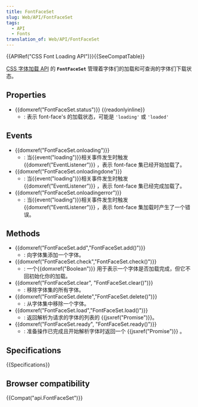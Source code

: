 ```yaml
---
title: FontFaceSet
slug: Web/API/FontFaceSet
tags:
  - API
  - Fonts
translation_of: Web/API/FontFaceSet
---
```

{{APIRef("CSS Font Loading API")}}{{SeeCompatTable}}

[CSS 字体加载 API](/en-US/docs/Web/API/CSS_Font_Loading_API) 的 **`FontFaceSet`** 管理着字体们的加载和可查询的字体们下载状态。

## Properties

- {{domxref("FontFaceSet.status")}} {{readonlyinline}}
  - : 表示 font-face's 的加载状态，可能是 `'loading'` 或 `'loaded'`

## Events

- {{domxref("FontFaceSet.onloading")}}
  - : 当{{event("loading")}}相关事件发生时触发{{domxref("EventListener")}} ，表示 font-face 集已经开始加载了。
- {{domxref("FontFaceSet.onloadingdone")}}
  - : 当{{event("loading")}}相关事件发生时触发{{domxref("EventListener")}} ，表示 font-face 集已经完成加载了。
- {{domxref("FontFaceSet.onloadingerror")}}
  - : 当{{event("loading")}}相关事件发生时触发{{domxref("EventListener")}} ，表示 font-face 集加载时产生了一个错误。

## Methods

- {{domxref("FontFaceSet.add","FontFaceSet.add()")}}
  - : 向字体集添加一个字体。
- {{domxref("FontFaceSet.check","FontFaceSet.check()")}}
  - : 一个{{domxref("Boolean")}} 用于表示一个字体是否加载完成，但它不回初始化你的加载。
- {{domxref("FontFaceSet.clear", "FontFaceSet.clear()")}}
  - : 移除字体集的所有字体。
- {{domxref("FontFaceSet.delete","FontFaceSet.delete()")}}
  - : 从字体集中移除一个字体。
- {{domxref("FontFaceSet.load","FontFaceSet.load()")}}
  - : 返回解析为请求的字体的列表的 {{jsxref("Promise")}}。
- {{domxref("FontFaceSet.ready", "FontFaceSet.ready()")}}
  - : 准备操作已完成且开始解析字体时返回一个 {{jsxref("Promise")}} 。

## Specifications

{{Specifications}}

## Browser compatibility

{{Compat("api.FontFaceSet")}}
